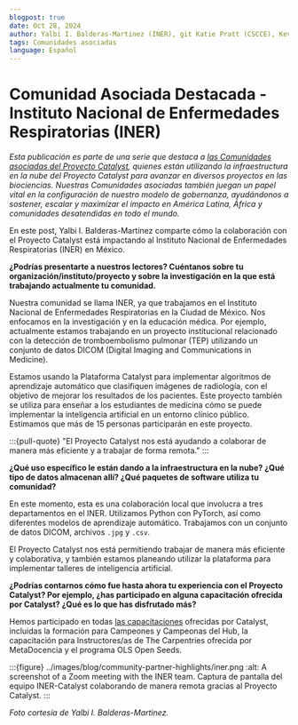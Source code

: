 ```yaml
---
blogpost: true
date: Oct 28, 2024
author: Yalbi I. Balderas-Martinez (INER), git Katie Pratt (CSCCE), Kevin Cabana, (MetaDocencia), Sabrina López (MetaDocencia)
tags: Comunidades asociadas
language: Español
---
```


# Comunidad Asociada Destacada - Instituto Nacional de Enfermedades Respiratorias (INER)

*Esta publicación es parte de una serie que destaca a [las Comunidades asociadas del Proyecto Catalyst](../current-community-partners.md), quienes están utilizando la infraestructura en la nube del Proyecto Catalyst para avanzar en diversos proyectos en las biociencias. Nuestras Comunidades asociadas también juegan un papel vital en la configuración de nuestro modelo de gobernanza, ayudándonos a sostener, escalar y maximizar el impacto en América Latina, África y comunidades desatendidas en todo el mundo.*

En este post, Yalbi I. Balderas-Martínez comparte cómo la colaboración con el Proyecto Catalyst está impactando al Instituto Nacional de Enfermedades Respiratorias (INER) en México.

**¿Podrías presentarte a nuestros lectores? Cuéntanos sobre tu organización/instituto/proyecto y sobre la investigación en la que está trabajando actualmente tu comunidad.**

Nuestra comunidad se llama INER, ya que trabajamos en el Instituto Nacional de Enfermedades Respiratorias en la Ciudad de México. Nos enfocamos en la investigación y en la educación médica. Por ejemplo, actualmente estamos trabajando en un proyecto institucional relacionado con la detección de tromboembolismo pulmonar (TEP) utilizando un conjunto de datos DICOM (Digital Imaging and Communications in Medicine).

Estamos usando la Plataforma Catalyst para implementar algoritmos de aprendizaje automático que clasifiquen imágenes de radiología, con el objetivo de mejorar los resultados de los pacientes. Este proyecto también se utiliza para enseñar a los estudiantes de medicina cómo se puede implementar la inteligencia artificial en un entorno clínico público. Estimamos que más de 15 personas participarán en este proyecto.

:::{pull-quote}
"El Proyecto Catalyst nos está ayudando a colaborar de manera más eficiente y a trabajar de forma remota."
:::

**¿Qué uso específico le están dando a la infraestructura en la nube? ¿Qué tipo de datos almacenan allí? ¿Qué paquetes de software utiliza tu comunidad?**

En este momento, esta es una colaboración local que involucra a tres departamentos en el INER. Utilizamos Python con PyTorch, así como diferentes modelos de aprendizaje automático. Trabajamos con un conjunto de datos DICOM, archivos `.jpg` y `.csv`.

El Proyecto Catalyst nos está permitiendo trabajar de manera más eficiente y colaborativa, y también estamos planeando utilizar la plataforma para implementar talleres de inteligencia artificial.

**¿Podrías contarnos cómo fue hasta ahora tu experiencia con el Proyecto Catalyst? Por ejemplo, ¿has participado en alguna capacitación ofrecida por Catalyst? ¿Qué es lo que has disfrutado más?**

Hemos participado en todas [las capacitaciones](../training.md) ofrecidas por Catalyst, incluidas la formación para Campeones y Campeonas del Hub, la capacitación para Instructores/as de The Carpentries ofrecida por MetaDocencia y el programa OLS Open Seeds.

:::{figure} ../images/blog/community-partner-highlights/iner.png
:alt: A screenshot of a Zoom meeting with the INER team.
Captura de pantalla del equipo INER-Catalyst colaborando de manera remota gracias al Proyecto Catalyst.
:::

*Foto cortesía de Yalbi I. Balderas-Martinez.*
